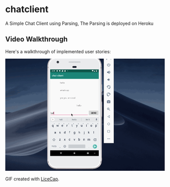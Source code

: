 # chatclient
A Simple Chat Client using Parsing, The Parsing is deployed on Heroku


## Video Walkthrough

Here's a walkthrough of implemented user stories:

<img src='https://github.com/allan9595/chatclient/blob/master/walkthrough1.gif' title='Video Walkthrough' width='' alt='Video Walkthrough' />

GIF created with [LiceCap](http://www.cockos.com/licecap/).
